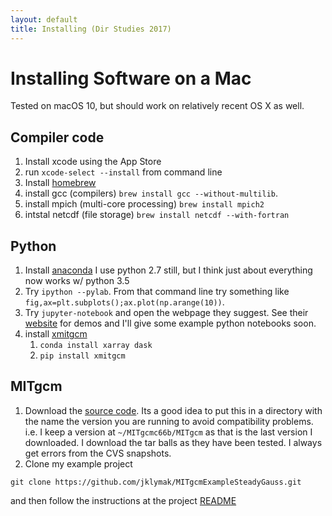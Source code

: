 ```yaml
---
layout: default
title: Installing (Dir Studies 2017)
---
```

# Installing Software on a Mac

Tested on macOS 10, but should work on relatively recent OS X as well.

## Compiler code
   1. Install xcode using the App Store
   1. run `xcode-select --install` from command line
   1. Install [homebrew](http://brew.sh)
   3. install gcc (compilers) `brew install gcc --without-multilib`.
   4. install mpich (multi-core processing) `brew install mpich2`
   5. intstal netcdf (file storage) `brew install netcdf --with-fortran`

## Python

   1. Install [anaconda](https://www.continuum.io/downloads)  I use python 2.7 still, but I think just about everything now works w/ python 3.5
   2. Try `ipython --pylab`.  From that command line try something like `fig,ax=plt.subplots();ax.plot(np.arange(10))`.
   3. Try `jupyter-notebook` and open the webpage they suggest.  See their [website](http://jupyter.org) for demos and I'll give some example python notebooks soon.
   4. install [xmitgcm](http://xmitgcm.readthedocs.io/en/latest/)
      1. `conda install xarray dask`
      2. `pip install xmitgcm`

## MITgcm

   1. Download the [source code](http://mitgcm.org/public/source_code.html).  Its a good idea to put this in a directory with the name the version you are running to avoid compatibility problems.  i.e. I keep a version at `~/MITgcmc66b/MITgcm` as that is the last version I downloaded.  I download the tar balls as they have been tested.  I always get errors from the CVS snapshots.
   2. Clone my example project

   ```
   git clone https://github.com/jklymak/MITgcmExampleSteadyGauss.git
   ```

  and then follow the instructions at the project [README](https://github.com/jklymak/MITgcmExampleSteadyGauss/blob/master/README.md)
